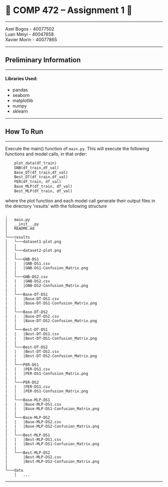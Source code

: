 # :beers: COMP 472 – Assignment 1 :tiger:

---

Axel Bogos - 40077502 <br>
Luan Meiyi - 40047658 <br>
Xavier Morin - 40077865

---

## Preliminary Information

---
#### Libraries Used:
* pandas
* seaborn
* matplotlib
* numpy
* sklearn 
---

## How To Run 

---

Execute the main() function of ```main.py```. This will execute the following functions and model calls, in that order: 
```python
    plot_data(df_train)
    GNB(df_train,df_val)
    Base_DT(df_train,df_val)
    Best_DT(df_train,df_val)
    PER(df_train, df_val)
    Base_MLP(df_train, df_val)
    Best_MLP(df_train, df_val)
```
where the plot function and each model call generate their output files in the directory 'results' with the following structure
```
.
│   main.py
│   __init__.py    
│   README.md
│
└───results
│   └───dataset1-plot.png
│   │
│   └───dataset2-plot.png
│   │
│   └───GNB-DS1
|   |   |GNB-DS1.csv
|   |   |GNB-DS1-Confusion_Matrix.png
|   |
│   └───GNB-DS2.csv
|   |   |GNB-DS2.csv
|   |   |GNB-DS2-Confusion_Matrix.png
|   |   
│   └───Base-DT-DS1
|   |   |Base-DT-DS1.csv
|   |   |Base-DT-DS1-Confusion_Matrix.png
|   |   
│   └───Base-DT-DS2
|   |   |Base-DT-DS2.csv
|   |   |Base-DT-DS2-Confusion_Matrix.png
|   |   
│   └───Best-DT-DS1
|   |   |Best-DT-DS1.csv
|   |   |Best-DT-DS1-Confusion_Matrix.png
|   |   
│   └───Best-DT-DS2
|   |   |Best-DT-DS2.csv
|   |   |Best-DT-DS2-Confusion_Matrix.png
|   |   
│   └───PER-DS1
|   |   |PER-DS1.csv
|   |   |PER-DS1-Confusion_Matrix.png
|   |   
│   └───PER-DS2
|   |   |PER-DS1.csv
|   |   |PER-DS1-Confusion_Matrix.png
|   |   
│   └───Base-MLP-DS1
|   |   |Base-MLP-DS1.csv
|   |   |Base-MLP-DS1-Confusion_Matrix.png
|   |   
│   └───Base-MLP-DS2
|   |   |Base-MLP-DS2.csv
|   |   |Base-MLP-DS2-Confusion_Matrix.png
|   |   
│   └───Best-MLP-DS1
|   |   |Best-MLP-DS1.csv
|   |   |Best-MLP-DS1-Confusion_Matrix.png
|   |   
│   └───Best-MLP-DS2
|       |Best-MLP-DS2.csv
|       |Best-MLP-DS2-Confusion_Matrix.png
|   
└───data
    │   ...
```
---

